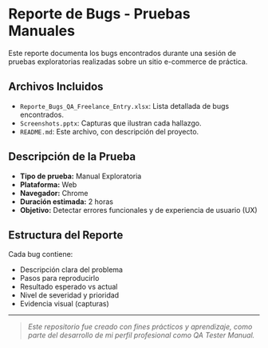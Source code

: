 # Reporte de Bugs - Pruebas Manuales

Este reporte documenta los bugs encontrados durante una sesión de pruebas exploratorias realizadas sobre un sitio e-commerce de práctica.

## Archivos Incluidos

- `Reporte_Bugs_QA_Freelance_Entry.xlsx`: Lista detallada de bugs encontrados.
- `Screenshots.pptx`: Capturas que ilustran cada hallazgo.
- `README.md`: Este archivo, con descripción del proyecto.

## Descripción de la Prueba

- **Tipo de prueba:** Manual Exploratoria
- **Plataforma:** Web
- **Navegador:** Chrome
- **Duración estimada:** 2 horas
- **Objetivo:** Detectar errores funcionales y de experiencia de usuario (UX)

## Estructura del Reporte

Cada bug contiene:
- Descripción clara del problema
- Pasos para reproducirlo
- Resultado esperado vs actual
- Nivel de severidad y prioridad
- Evidencia visual (capturas)

---

> *Este repositorio fue creado con fines prácticos y aprendizaje, como parte del desarrollo de mi perfil profesional como QA Tester Manual.*

